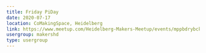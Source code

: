 ```yaml
---
title: Friday PiDay
date: 2020-07-17
location: CoMakingSpace, Heidelberg
link: https://www.meetup.com/Heidelberg-Makers-Meetup/events/mppbdrybckbwb/
usergroup: makershd
type: usergroup
---
```

